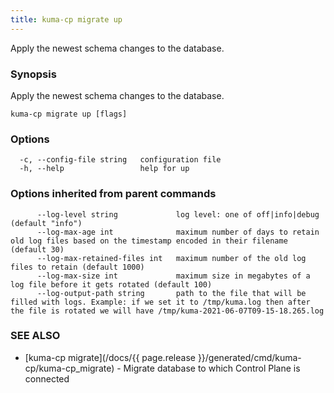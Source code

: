 ```yaml
---
title: kuma-cp migrate up
---
```


Apply the newest schema changes to the database.

### Synopsis

Apply the newest schema changes to the database.

```
kuma-cp migrate up [flags]
```

### Options

```
  -c, --config-file string   configuration file
  -h, --help                 help for up
```

### Options inherited from parent commands

```
      --log-level string             log level: one of off|info|debug (default "info")
      --log-max-age int              maximum number of days to retain old log files based on the timestamp encoded in their filename (default 30)
      --log-max-retained-files int   maximum number of the old log files to retain (default 1000)
      --log-max-size int             maximum size in megabytes of a log file before it gets rotated (default 100)
      --log-output-path string       path to the file that will be filled with logs. Example: if we set it to /tmp/kuma.log then after the file is rotated we will have /tmp/kuma-2021-06-07T09-15-18.265.log
```

### SEE ALSO

* [kuma-cp migrate](/docs/{{ page.release }}/generated/cmd/kuma-cp/kuma-cp_migrate)	 - Migrate database to which Control Plane is connected


